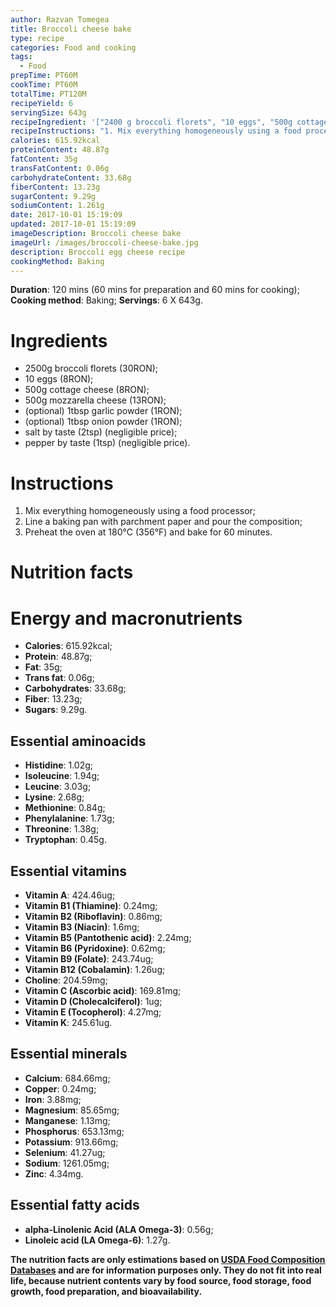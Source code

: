 ```yaml
---
author: Razvan Tomegea
title: Broccoli cheese bake
type: recipe
categories: Food and cooking
tags:
  - Food
prepTime: PT60M
cookTime: PT60M
totalTime: PT120M
recipeYield: 6
servingSize: 643g
recipeIngredient: '["2400 g broccoli florets", "10 eggs", "500g cottage cheese", "500g mozzarella cheese", "(optional) 1tbsp garlic powder", "(optional) 1tbsp onion powder", "salt by taste (2 tsp)", "pepper by taste (2 tsp)"]'
recipeInstructions: "1. Mix everything homogeneously using a food processor;\n2. Line a baking pan with parchment paper and pour the composition;\n3. Preheat the oven at 180&deg;C (356&deg;F) and bake for 60 minutes"
calories: 615.92kcal
proteinContent: 48.87g
fatContent: 35g
transFatContent: 0.06g
carbohydrateContent: 33.68g
fiberContent: 13.23g
sugarContent: 9.29g
sodiumContent: 1.261g
date: 2017-10-01 15:19:09
updated: 2017-10-01 15:19:09
imageDescription: Broccoli cheese bake
imageUrl: /images/broccoli-cheese-bake.jpg
description: Broccoli egg cheese recipe
cookingMethod: Baking
---
```

**Duration**: 120 mins (60 mins for preparation and 60 mins for cooking);
**Cooking method**: Baking;
**Servings**: 6 X 643g.

# Ingredients
- 2500g broccoli florets (30RON);
- 10 eggs (8RON);
- 500g cottage cheese (8RON);
- 500g mozzarella cheese (13RON);
- (optional) 1tbsp garlic powder (1RON);
- (optional) 1tbsp onion powder (1RON);
- salt by taste (2tsp) (negligible price);
- pepper by taste (1tsp) (negligible price).
<!-- more -->

# Instructions
1. Mix everything homogeneously using a food processor;
2. Line a baking pan with parchment paper and pour the composition;
3. Preheat the oven at 180&deg;C (356&deg;F) and bake for 60 minutes.

# Nutrition facts
# Energy and macronutrients
- **Calories**: 615.92kcal;
- **Protein**: 48.87g;
- **Fat**: 35g;
- **Trans fat**: 0.06g;
- **Carbohydrates**: 33.68g;
- **Fiber**: 13.23g;
- **Sugars**: 9.29g.

## Essential aminoacids
- **Histidine**: 1.02g;
- **Isoleucine**: 1.94g;
- **Leucine**: 3.03g;
- **Lysine**: 2.68g;
- **Methionine**: 0.84g;
- **Phenylalanine**: 1.73g;
- **Threonine**: 1.38g;
- **Tryptophan**: 0.45g.

## Essential vitamins
- **Vitamin A**: 424.46ug;
- **Vitamin B1 (Thiamine)**: 0.24mg;
- **Vitamin B2 (Riboflavin)**: 0.86mg;
- **Vitamin B3 (Niacin)**: 1.6mg;
- **Vitamin B5 (Pantothenic acid)**: 2.24mg;
- **Vitamin B6 (Pyridoxine)**: 0.62mg;
- **Vitamin B9 (Folate)**: 243.74ug;
- **Vitamin B12 (Cobalamin)**: 1.26ug;
- **Choline**: 204.59mg;
- **Vitamin C (Ascorbic acid)**: 169.81mg;
- **Vitamin D (Cholecalciferol)**: 1ug;
- **Vitamin E (Tocopherol)**: 4.27mg;
- **Vitamin K**: 245.61ug.

## Essential minerals
- **Calcium**: 684.66mg;
- **Copper**: 0.24mg;
- **Iron**: 3.88mg;
- **Magnesium**: 85.65mg;
- **Manganese**: 1.13mg;
- **Phosphorus**: 653.13mg;
- **Potassium**: 913.66mg;
- **Selenium**: 41.27ug;
- **Sodium**: 1261.05mg;
- **Zinc**: 4.34mg.

## Essential fatty acids
- **alpha-Linolenic Acid (ALA Omega-3)**: 0.56g;
- **Linoleic acid (LA Omega-6)**: 1.27g.

**The nutrition facts are only estimations based on [USDA Food Composition Databases](https://ndb.nal.usda.gov/ndb/search/list) and are for information purposes only. They do not fit into real life, because nutrient contents vary by food source, food storage, food growth, food preparation, and bioavailability.**
